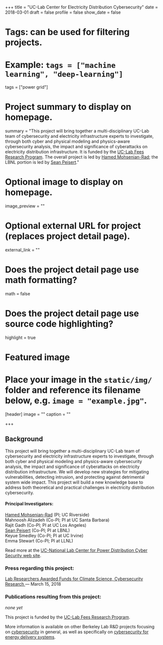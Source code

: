 +++
title = "UC-Lab Center for Electricity Distribution Cybersecurity"
date = 2018-03-01
draft = false
profile = false
show_date = false

# Tags: can be used for filtering projects.
# Example: `tags = ["machine learning", "deep-learning"]`
tags = ["power grid"]

# Project summary to display on homepage.
summary = "This project will bring together a multi-disciplinary UC-Lab team of cybersecurity and electricity infrastructure experts to investigate, through both cyber and physical modeling and physics-aware cybersecurity analysis, the impact and significance of cyberattacks on electricity distribution infrastructure.  It is funded by the [UC-Lab Fees Research Program](https://www.ucop.edu/research-initiatives/programs/lab-fees/).  The overall project is led by [Hamed Mohsenian-Rad](http://intra.ece.ucr.edu/~hamed/); the LBNL portion is led by [Sean Peisert](https://www.cs.ucdavis.edu/~peisert/)."

# Optional image to display on homepage.
image_preview = ""

# Optional external URL for project (replaces project detail page).
external_link = ""

# Does the project detail page use math formatting?
math = false

# Does the project detail page use source code highlighting?
highlight = true

# Featured image
# Place your image in the `static/img/` folder and reference its filename below, e.g. `image = "example.jpg"`.
[header]
image = ""
caption = ""

+++


## Background

This project will bring together a multi-disciplinary UC-Lab team of cybersecurity and electricity infrastructure experts to investigate, through both cyber and physical modeling and physics-aware cybersecurity analysis, the impact and significance of cyberattacks on electricity distribution infrastructure.  We will develop new strategies for mitigating vulnerabilities, detecting intrusion, and protecting against detrimental system wide impact. This project will build a new knowledge base to address both theoretical and practical challenges in electricity distribution cybersecurity.

#### Principal Investigators:

[Hamed Mohsenian-Rad](http://intra.ece.ucr.edu/~hamed/) (PI; UC Riverside)   
Mahnoosh Alizadeh (Co-PI; PI at UC Santa Barbara)   
Rajit Gadh (Co-PI; PI at UC Los Angeles)   
[Sean Peisert](https://www.cs.ucdavis.edu/~peisert/) (Co-PI; PI at LBNL)  
Keyue Smedley (Co-PI; PI at UC Irvine)  
Emma Stewart (Co-PI; PI at LLNL)

Read more at the [UC-National Lab Center for Power Distribution Cyber Security web site](https://pdcs.engr.ucr.edu).

### Press regarding this project:

[Lab Researchers Awarded Funds for Climate Science, Cybersecurity Research
](http://today.lbl.gov/2018/03/15/lab-researchers-awarded-funds-for-climate-science-cybersecurity-research/) — March 15, 2018

### Publications resulting from this project:

*none yet*

This project is funded by the [UC-Lab Fees Research Program](https://www.ucop.edu/research-initiatives/programs/lab-fees/).

More information is available on other Berkeley Lab R&D projects focusing on [cybersecurity](/projects/) in general, as well as specifically on [cybersecurity for energy delivery systems](/research/ceds/).
